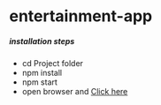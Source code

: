 # entertainment-app

##### installation steps
- cd Project folder
- npm install
- npm start
- open browser and  [Click here](http://localhost:3000/)